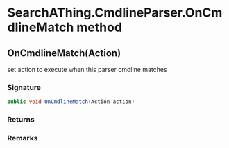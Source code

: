 # SearchAThing.CmdlineParser.OnCmdlineMatch method
## OnCmdlineMatch(Action)
set action to execute when this parser cmdline matches

### Signature
```csharp
public void OnCmdlineMatch(Action action)
```
### Returns

### Remarks

